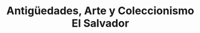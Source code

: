 ---
title: "Antigüedades, Arte y Coleccionismo El Salvador"
url: /santa-ana/antigueedades-arte-y-coleccionismo-el-salvador/
shop: arte
---